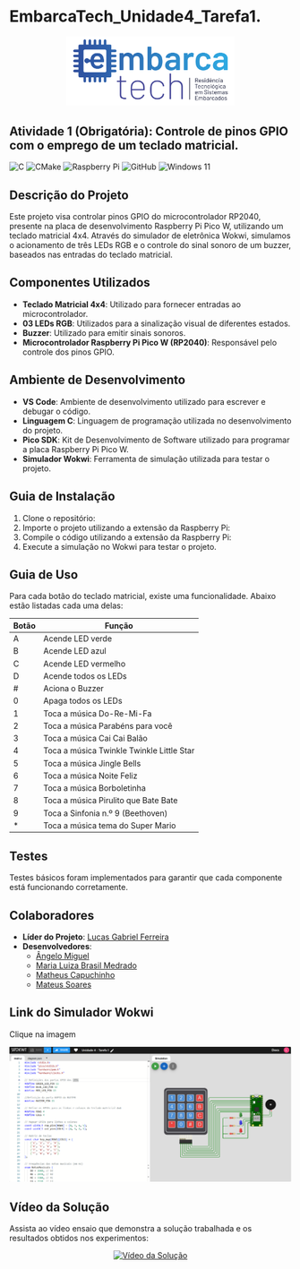 ﻿# EmbarcaTech_Unidade4_Tarefa1.
<p align="center">
  <img src="Group 658.png" alt="EmbarcaTech" width="300">
</p>

## Atividade 1 (Obrigatória): Controle de pinos GPIO com o emprego de um teclado matricial.

![C](https://img.shields.io/badge/c-%2300599C.svg?style=for-the-badge&logo=c&logoColor=white)
![CMake](https://img.shields.io/badge/CMake-%23008FBA.svg?style=for-the-badge&logo=cmake&logoColor=white)
![Raspberry Pi](https://img.shields.io/badge/-Raspberry_Pi-C51A4A?style=for-the-badge&logo=Raspberry-Pi)
![GitHub](https://img.shields.io/badge/github-%23121011.svg?style=for-the-badge&logo=github&logoColor=white)
![Windows 11](https://img.shields.io/badge/Windows%2011-%230079d5.svg?style=for-the-badge&logo=Windows%2011&logoColor=white)

## Descrição do Projeto

Este projeto visa controlar pinos GPIO do microcontrolador RP2040, presente na placa de desenvolvimento Raspberry Pi Pico W, utilizando um teclado matricial 4x4. Através do simulador de eletrônica Wokwi, simulamos o acionamento de três LEDs RGB e o controle do sinal sonoro de um buzzer, baseados nas entradas do teclado matricial. 

## Componentes Utilizados

- **Teclado Matricial 4x4**: Utilizado para fornecer entradas ao microcontrolador.
- **03 LEDs RGB**: Utilizados para a sinalização visual de diferentes estados.
- **Buzzer**: Utilizado para emitir sinais sonoros.
- **Microcontrolador Raspberry Pi Pico W (RP2040)**: Responsável pelo controle dos pinos GPIO.

## Ambiente de Desenvolvimento

- **VS Code**: Ambiente de desenvolvimento utilizado para escrever e debugar o código.
- **Linguagem C**: Linguagem de programação utilizada no desenvolvimento do projeto.
- **Pico SDK**: Kit de Desenvolvimento de Software utilizado para programar a placa Raspberry Pi Pico W.
- **Simulador Wokwi**: Ferramenta de simulação utilizada para testar o projeto.

## Guia de Instalação

1. Clone o repositório:
2. Importe o projeto utilizando a extensão da Raspberry Pi:
3. Compile o código utilizando a extensão da Raspberry Pi:
4. Execute a simulação no Wokwi para testar o projeto.

## Guia de Uso

Para cada botão do teclado matricial, existe uma funcionalidade. Abaixo estão listadas cada uma delas:

| Botão | Função                                   |
|-------|------------------------------------------|
| A     | Acende LED verde                         |
| B     | Acende LED azul                          |
| C     | Acende LED vermelho                      |
| D     | Acende todos os LEDs                     |
| #     | Aciona o Buzzer                          |
| 0     | Apaga todos os LEDs                      |
| 1     | Toca a música Do-Re-Mi-Fa                |
| 2     | Toca a música Parabéns para você         |
| 3     | Toca a música Cai Cai Balão              |
| 4     | Toca a música Twinkle Twinkle Little Star|
| 5     | Toca a música Jingle Bells               |
| 6     | Toca a música Noite Feliz                |
| 7     | Toca a música Borboletinha               |
| 8     | Toca a música Pirulito que Bate Bate     |
| 9     | Toca a Sinfonia n.º 9 (Beethoven)        |
| *     | Toca a música tema do Super Mario        |



## Testes

Testes básicos foram implementados para garantir que cada componente está funcionando corretamente. 

## Colaboradores

- **Líder do Projeto**: [Lucas Gabriel Ferreira](https://github.com/usuario-lider)
- **Desenvolvedores**:
    - [Ângelo Miguel](https://github.com/micheltechEr)
    - [Maria Luiza Brasil Medrado](https://github.com/MariaLuizaBM)
    - [Matheus Capuchinho](https://github.com/Mathz0)
    - [Mateus Soares](https://github.com/mateussoaress)

## Link do Simulador Wokwi
Clique na imagem
<p align="left">
  <a href="https://wokwi.com/projects/420424500580617217">
    <img src="Simulação.png" alt="Simulação" width="900">
  </a>
</p>

## Vídeo da Solução

Assista ao vídeo ensaio que demonstra a solução trabalhada e os resultados obtidos nos experimentos:

<p align="center">
  <a href="https://www.dropbox.com/scl/fi/va5dp18ahzarjyd6z8boh/2025-01-09-16-29-53.mkv?rlkey=j93icbgjf3m080d1tyde33fxz&dl=0">
    <img src="thumb-video.png" alt="Vídeo da Solução" width="300">
  </a>
</p>


